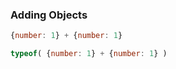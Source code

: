 ### Adding Objects

```js
{number: 1} + {number: 1}
```

```js
typeof( {number: 1} + {number: 1} )
```
